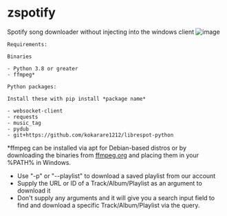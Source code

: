 # zspotify
Spotify song downloader without injecting into the windows client
![image](https://user-images.githubusercontent.com/12180913/137086248-371a3d81-75b3-4d75-a90c-966549c45745.png)

```
Requirements:

Binaries

- Python 3.8 or greater
- ffmpeg*

Python packages:

Install these with pip install *package name*

- websocket-client
- requests
- music_tag
- pydub
- git+https://github.com/kokarare1212/librespot-python

```
\*ffmpeg can be installed via apt for Debian-based distros or by downloading the binaries from [ffmpeg.org](https://ffmpeg.org) and placing them in your %PATH% in Windows.

- Use "-p" or "--playlist" to download a saved playlist from our account
- Supply the URL or ID of a Track/Album/Playlist as an argument to download it
- Don't supply any arguments and it will give you a search input field to find and download a specific Track/Album/Playlist via the query.
